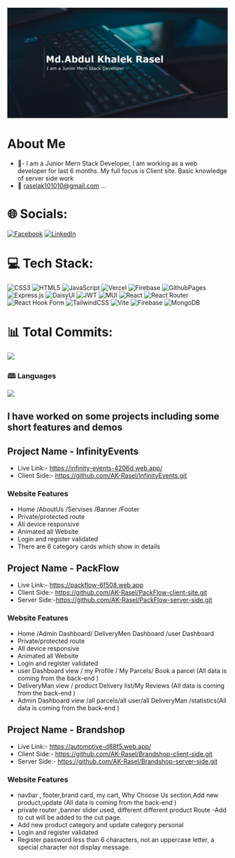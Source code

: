 <!-- ### Hi there 👋 -->

<!-- ### Baqnner -->



[![An old rock in the desert](https://raw.githubusercontent.com/AK-Rasel/AK-Rasel/main/image/Untitled-1.png "Shiprock, New Mexico by Beau Rogers")](https://www.facebook.com/ak.rasel99/)

<!-- **AK-Rasel/AK-Rasel** is a ✨ _special_ ✨ repository because its `README.md` (this file) appears on your GitHub profile. -->

<!-- Here are some ideas to get you started: -->
# About Me
- 🔭- I am a Junior Mern Stack Developer, I am working as a web developer for last 6 months. My full focus is Client site. Basic knowledge of server side work
- 💬 raselak101010@gmail.com ...

# 🌐 Socials:
[![Facebook](https://img.shields.io/badge/Facebook-%231877F2.svg?logo=Facebook&logoColor=white)](https://facebook.com/ak.rasel99) [![LinkedIn](https://img.shields.io/badge/LinkedIn-%230077B5.svg?logo=linkedin&logoColor=white)](https://linkedin.com/in/akRasel) 


<!-- [![GitHub Streak](https://github-readme-streak-stats.herokuapp.com?user=AK-Rasel&theme=whatsapp-dark2&hide_border=true&border_radius=4.8&date_format=j%20M%5B%20Y%5D&exclude_days=Fri&background=0D1117&border=FF3718C9&stroke=FF3718C9&ring=FF3718C9&fire=FF3718C9&currStreakNum=EBEBEB&sideNums=FF3718C9&currStreakLabel=FFFFFF&sideLabels=FFFFFFC9&dates=FFFFFF&excludeDaysLabel=FFFFFF)](https://github.com/AK-Rasel) -->


<!-- [![GitHub Trends SVG](https://api.githubtrends.io/user/svg/avgupta456/langs)](https://www.githubtrends.io/demo) -->








# 💻 Tech Stack:
![CSS3](https://img.shields.io/badge/css3-%231572B6.svg?style=for-the-badge&logo=css3&logoColor=white) ![HTML5](https://img.shields.io/badge/html5-%23E34F26.svg?style=for-the-badge&logo=html5&logoColor=white) ![JavaScript](https://img.shields.io/badge/javascript-%23323330.svg?style=for-the-badge&logo=javascript&logoColor=%23F7DF1E) ![Vercel](https://img.shields.io/badge/vercel-%23000000.svg?style=for-the-badge&logo=vercel&logoColor=white) ![Firebase](https://img.shields.io/badge/firebase-%23039BE5.svg?style=for-the-badge&logo=firebase) ![GithubPages](https://img.shields.io/badge/github%20pages-121013?style=for-the-badge&logo=github&logoColor=white) ![Express.js](https://img.shields.io/badge/express.js-%23404d59.svg?style=for-the-badge&logo=express&logoColor=%2361DAFB) ![DaisyUI](https://img.shields.io/badge/daisyui-5A0EF8?style=for-the-badge&logo=daisyui&logoColor=white) ![JWT](https://img.shields.io/badge/JWT-black?style=for-the-badge&logo=JSON%20web%20tokens) ![MUI](https://img.shields.io/badge/MUI-%230081CB.svg?style=for-the-badge&logo=mui&logoColor=white) ![React](https://img.shields.io/badge/react-%2320232a.svg?style=for-the-badge&logo=react&logoColor=%2361DAFB) ![React Router](https://img.shields.io/badge/React_Router-CA4245?style=for-the-badge&logo=react-router&logoColor=white) ![React Hook Form](https://img.shields.io/badge/React%20Hook%20Form-%23EC5990.svg?style=for-the-badge&logo=reacthookform&logoColor=white) ![TailwindCSS](https://img.shields.io/badge/tailwindcss-%2338B2AC.svg?style=for-the-badge&logo=tailwind-css&logoColor=white) ![Vite](https://img.shields.io/badge/vite-%23646CFF.svg?style=for-the-badge&logo=vite&logoColor=white) ![Firebase](https://img.shields.io/badge/Firebase-039BE5?style=for-the-badge&logo=Firebase&logoColor=white) ![MongoDB](https://img.shields.io/badge/MongoDB-%234ea94b.svg?style=for-the-badge&logo=mongodb&logoColor=white)
# 📊 Total Commits:



 ![](https://github-readme-stats.vercel.app/api?username=AK-Rasel&theme=vue-dark&hide_border=true&include_all_commits=true&count_private=false)
### 🕮 Languages
![](https://github-readme-stats.vercel.app/api/top-langs/?username=AK-Rasel&theme=vue-dark&hide_border=true&include_all_commits=true&count_private=false&layout=compact)





 

  
<!-- Proudly created with GPRM ( https://gprm.itsvg.in ) -->

##  I have worked on some projects including some short features and demos
## Project Name -  InfinityEvents
- Live Link:- https://infinity-events-4206d.web.app/
- Client Side:- https://github.com/AK-Rasel/InfinityEvents.git

### Website Features
- Home /AboutUs /Servises /Banner /Footer
- Private/protected route
- All device responsive
- Animated all Website
- Login and register validated
- There are 6 category cards which show in details

## Project Name -  PackFlow
- Live Link:-  https://packflow-6f508.web.app
- Client Side:- https://github.com/AK-Rasel/PackFlow-client-site.git
- Server Side:-https://github.com/AK-Rasel/PackFlow-server-side.git

### Website Features
- Home /Admin Dashboard/ DeliveryMen Dashboard /user Dashboard
- Private/protected route
- All device responsive
- Animated all Website
- Login and register validated
- user Dashboard view / my Profile / My Parcels/ Book a parcel (All data is coming from the back-end )
- DeliveryMan view / product Delivery list/My Reviews (All data is coming from the back-end )
- Admin Dashboard view /all parcels/all user/all DeliveryMan /statistics(All data is coming from the back-end )
## Project Name -  Brandshop
- Live Link:- https://automotive-d88f5.web.app/
- Client Side:- https://github.com/AK-Rasel/Brandshop-client-side.git
- Server Side:- https://github.com/AK-Rasel/Brandshop-server-side.git
### Website Features
- navbar , footer,brand card, my cart, Why Choose Us section,Add new product,update (All data is coming from the back-end )
- private router ,banner slider used, different different product Route
-Add to cut will be added to the cut page.
- Add new product category and update category personal
- Login and register validated
- Register password less than 6 characters, not an uppercase letter, a special character not display message. 






